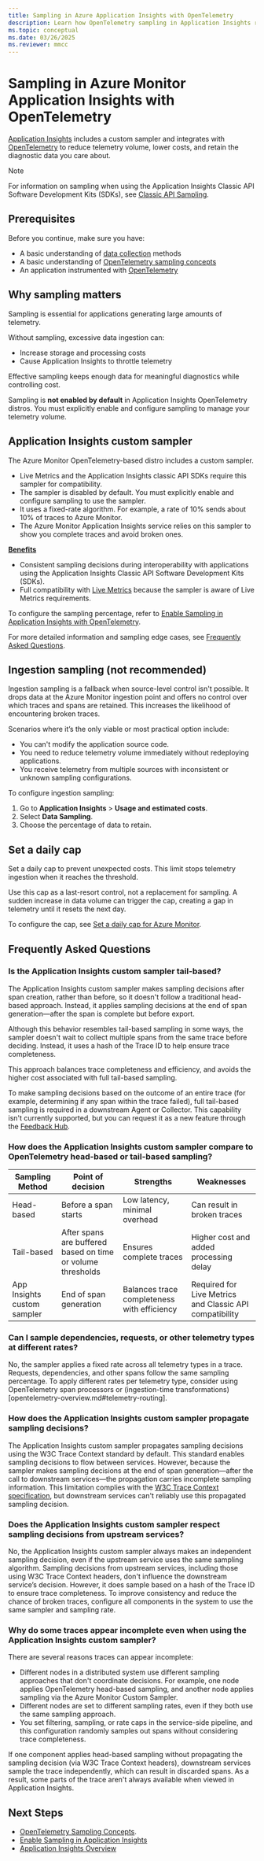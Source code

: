 ```yaml
---
title: Sampling in Azure Application Insights with OpenTelemetry
description: Learn how OpenTelemetry sampling in Application Insights reduces telemetry volume, controls costs, and preserves key diagnostic data.
ms.topic: conceptual
ms.date: 03/26/2025
ms.reviewer: mmcc
---
```


# Sampling in Azure Monitor Application Insights with OpenTelemetry

[Application Insights](./app-insights-overview.md) includes a custom sampler and integrates with [OpenTelemetry](./opentelemetry-enable.md) to reduce telemetry volume, lower costs, and retain the diagnostic data you care about.

> [!NOTE]
> For information on sampling when using the Application Insights Classic API Software Development Kits (SDKs), see [Classic API Sampling](/previous-versions/azure/azure-monitor/app/sampling-classic-api).

## Prerequisites

Before you continue, make sure you have:

- A basic understanding of [data collection](./opentelemetry-overview.md) methods
- A basic understanding of [OpenTelemetry sampling concepts](https://opentelemetry.io/docs/concepts/sampling/)
- An application instrumented with [OpenTelemetry](./opentelemetry-enable.md)

## Why sampling matters

Sampling is essential for applications generating large amounts of telemetry.

Without sampling, excessive data ingestion can:

- Increase storage and processing costs
- Cause Application Insights to throttle telemetry

Effective sampling keeps enough data for meaningful diagnostics while controlling cost.

Sampling is **not enabled by default** in Application Insights OpenTelemetry distros. You must explicitly enable and configure sampling to manage your telemetry volume.

## Application Insights custom sampler

The Azure Monitor OpenTelemetry-based distro includes a custom sampler.

- Live Metrics and the Application Insights classic API SDKs require this sampler for compatibility.
- The sampler is disabled by default. You must explicitly enable and configure sampling to use the sampler.
- It uses a fixed-rate algorithm. For example, a rate of 10% sends about 10% of traces to Azure Monitor.
- The Azure Monitor Application Insights service relies on this sampler to show you complete traces and avoid broken ones.

<u> **Benefits** </u>

- Consistent sampling decisions during interoperability with applications using the Application Insights Classic API Software Development Kits (SDKs).
- Full compatibility with [Live Metrics](./live-stream.md) because the sampler is aware of Live Metrics requirements.

To configure the sampling percentage, refer to [Enable Sampling in Application Insights with OpenTelemetry](./opentelemetry-configuration.md#enable-sampling).

For more detailed information and sampling edge cases, see [Frequently Asked Questions](#frequently-asked-questions).

## Ingestion sampling (not recommended)

Ingestion sampling is a fallback when source-level control isn't possible. It drops data at the Azure Monitor ingestion point and offers no control over which traces and spans are retained. This increases the likelihood of encountering broken traces.

Scenarios where it’s the only viable or most practical option include:

- You can't modify the application source code.
- You need to reduce telemetry volume immediately without redeploying applications.
- You receive telemetry from multiple sources with inconsistent or unknown sampling configurations.

To configure ingestion sampling:

1. Go to **Application Insights** > **Usage and estimated costs**.
2. Select **Data Sampling**.
3. Choose the percentage of data to retain.

## Set a daily cap

Set a daily cap to prevent unexpected costs. This limit stops telemetry ingestion when it reaches the threshold.

Use this cap as a last-resort control, not a replacement for sampling. A sudden increase in data volume can trigger the cap, creating a gap in telemetry until it resets the next day.

To configure the cap, see [Set a daily cap for Azure Monitor](../logs/daily-cap.md).

## Frequently Asked Questions

### Is the Application Insights custom sampler tail-based?

The Application Insights custom sampler makes sampling decisions after span creation, rather than before, so it doesn't follow a traditional head-based approach. Instead, it applies sampling decisions at the end of span generation—after the span is complete but before export.

Although this behavior resembles tail-based sampling in some ways, the sampler doesn't wait to collect multiple spans from the same trace before deciding. Instead, it uses a hash of the Trace ID to help ensure trace completeness.

This approach balances trace completeness and efficiency, and avoids the higher cost associated with full tail-based sampling.

To make sampling decisions based on the outcome of an entire trace (for example, determining if any span within the trace failed), full tail-based sampling is required in a downstream Agent or Collector. This capability isn't currently supported, but you can request it as a new feature through the [Feedback Hub](https://feedback.azure.com/d365community/forum/3887dc70-2025-ec11-b6e6-000d3a4f09d0).

### How does the Application Insights custom sampler compare to OpenTelemetry head-based or tail-based sampling?

| Sampling Method             | Point of decision              | Strengths                                   | Weaknesses                                                 |
|-----------------------------|--------------------------------|---------------------------------------------|------------------------------------------------------------|
| Head-based                  | Before a span starts           | Low latency, minimal overhead               | Can result in broken traces                                |
| Tail-based                  | After spans are buffered based on time or volume thresholds | Ensures complete traces | Higher cost and added processing delay            |
| App Insights custom sampler | End of span generation         | Balances trace completeness with efficiency | Required for Live Metrics and Classic API compatibility    |

### Can I sample dependencies, requests, or other telemetry types at different rates?

No, the sampler applies a fixed rate across all telemetry types in a trace. Requests, dependencies, and other spans follow the same sampling percentage. To apply different rates per telemetry type, consider using OpenTelemetry span processors or (ingestion-time transformations)[opentelemetry-overview.md#telemetry-routing].

### How does the Application Insights custom sampler propagate sampling decisions?

The Application Insights custom sampler propagates sampling decisions using the W3C Trace Context standard by default. This standard enables sampling decisions to flow between services. However, because the sampler makes sampling decisions at the end of span generation—after the call to downstream services—the propagation carries incomplete sampling information. This limitation complies with the [W3C Trace Context specification](https://www.w3.org/TR/trace-context/#sampled-flag), but downstream services can't reliably use this propagated sampling decision.

### Does the Application Insights custom sampler respect sampling decisions from upstream services?

No, the Application Insights custom sampler always makes an independent sampling decision, even if the upstream service uses the same sampling algorithm. Sampling decisions from upstream services, including those using W3C Trace Context headers, don't influence the downstream service’s decision. However, it does sample based on a hash of the Trace ID to ensure trace completeness. To improve consistency and reduce the chance of broken traces, configure all components in the system to use the same sampler and sampling rate.

### Why do some traces appear incomplete even when using the Application Insights custom sampler?

There are several reasons traces can appear incomplete:
- Different nodes in a distributed system use different sampling approaches that don't coordinate decisions. For example, one node applies OpenTelemetry head-based sampling, and another node applies sampling via the Azure Monitor Custom Sampler.
- Different nodes are set to different sampling rates, even if they both use the same sampling approach.
- You set filtering, sampling, or rate caps in the service-side pipeline, and this configuration randomly samples out spans without considering trace completeness.

If one component applies head-based sampling without propagating the sampling decision (via W3C Trace Context headers), downstream services sample the trace independently, which can result in discarded spans. As a result, some parts of the trace aren't always available when viewed in Application Insights.

## Next Steps

- [OpenTelemetry Sampling Concepts](https://opentelemetry.io/docs/concepts/sampling/).
- [Enable Sampling in Application Insights](./opentelemetry-configuration.md#enable-sampling)
- [Application Insights Overview](./app-insights-overview.md)